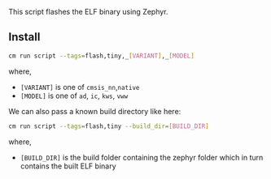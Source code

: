 This script flashes the ELF binary using Zephyr. 
## Install 
```bash
cm run script --tags=flash,tiny,_[VARIANT],_[MODEL]
```
where,
* `[VARIANT]` is one of `cmsis_nn`,`native`
* `[MODEL]` is one of `ad`, `ic`, `kws`, `vww`

We can also pass a known build directory like here:

```bash
cm run script --tags=flash,tiny --build_dir=[BUILD_DIR]
```
where,
* `[BUILD_DIR]` is the build folder containing the zephyr folder which in turn contains the built ELF binary
